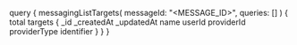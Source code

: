 query {
    messagingListTargets(
        messageId: "<MESSAGE_ID>",
        queries: []
    ) {
        total
        targets {
            _id
            _createdAt
            _updatedAt
            name
            userId
            providerId
            providerType
            identifier
        }
    }
}
